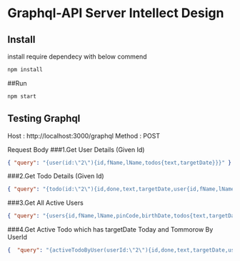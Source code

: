 # Graphql-API Server Intellect Design

## Install 
install require dependecy with below commend
```sh
npm install
```
##Run

```sh
npm start
```

## Testing Graphql 

Host : http://localhost:3000/graphql
Method : POST 

Request Body
###1.Get User Details (Given Id)
```json
{ "query": "{user(id:\"2\"){id,fName,lName,todos{text,targetDate}}}" }
```
###2.Get Todo Details (Given Id)
```json
{ "query": "{todo(id:\"2\"){id,done,text,targetDate,user{id,fName,lName}}}" }
```
###3.Get All Active Users 
```json
{ "query": "{users{id,fName,lName,pinCode,birthDate,todos{text,targetDate}}}" }
```
###4.Get Active Todo  which has targetDate Today and Tommorow By UserId
```json
{  "query": "{activeTodoByUser(userId:\"2\"){id,done,text,targetDate,user{id,fName,lName}}}" }
```